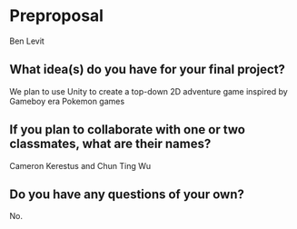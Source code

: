 # Preproposal
Ben Levit
## What idea(s) do you have for your final project?

We plan to use Unity to create a top-down 2D adventure game inspired by Gameboy era Pokemon games

## If you plan to collaborate with one or two classmates, what are their names?

Cameron Kerestus and Chun Ting Wu

## Do you have any questions of your own?

No.
